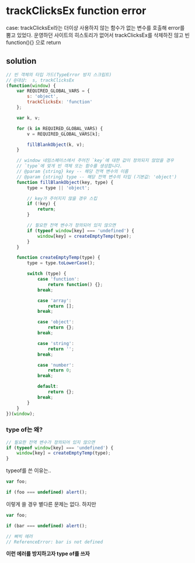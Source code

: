 # trackClicksEx function error

case: trackClicksEx라는 더이상 사용하지 않는 함수가 없는 변수를 호출해 error를 뿜고 있었다.
운영하던 사이트의 히스토리가 없어서 trackClicksEx를 삭제하진 않고 빈 function(){} 으로 return

## solution

```js
// 빈 객체의 타입 가드(TypeError 방지 스크립트)
// @대상:  s, trackClicksEx
(function(window) {
    var REQUIRED_GLOBAL_VARS = {
        s: 'object',
        trackClicksEx: 'function'
    };

    var k, v;

    for (k in REQUIRED_GLOBAL_VARS) {
        v = REQUIRED_GLOBAL_VARS[k];

        fillBlankObject(k, v);
    }

    // window 네임스페이스에서 주어진 `key`에 대한 값이 정의되지 않았을 경우
    // `type`에 맞게 빈 객체 또는 함수를 생성합니다.
    // @param {string} key -- 해당 전역 변수의 이름
    // @param {string} type -- 해당 전역 변수의 타입 (기본값: 'object')
    function fillBlankObject(key, type) {
        type = type || 'object';

        // key가 주어지지 않을 경우 스킵
        if (!key) {
            return;
        }

        // 필요한 전역 변수가 정의되어 있지 않으면
        if (typeof window[key] === 'undefined') {
			window[key] = createEmptyTemp(type);
        }
    }

    function createEmptyTemp(type) {
		type = type.toLowerCase();

        switch (type) {
            case 'function': 
            	return function() {};
            break;

            case 'array':
                return [];
            break;

            case 'object':
                return {};
            break;

            case 'string':
                return '';
            break;

            case 'number':
        		return 0;
            break;

            default:
            	return {};
            break;
        }
    }
})(window);
```



### type of는 왜?

```js
// 필요한 전역 변수가 정의되어 있지 않으면
if (typeof window[key] === 'undefined') {
    window[key] = createEmptyTemp(type);
}
```

typeof를 쓴 이유는.. 

```js
var foo;

if (foo === undefined) alert();
```

이렇게 쓸 경우 별다른 문제는 없다. 하지만

```js
var foo;

if (bar === undefined) alert();

// 삐빅 에러
// ReferenceError: bar is not defined
```

**이런 에러를 방지하고자 type of를 쓰자**

